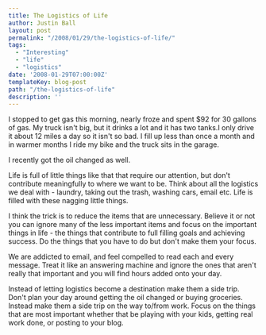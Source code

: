 ```yaml
---
title: The Logistics of Life
author: Justin Ball
layout: post
permalink: "/2008/01/29/the-logistics-of-life/"
tags:
  - "Interesting"
  - "life"
  - "logistics"
date: '2008-01-29T07:00:00Z'
templateKey: blog-post
path: "/the-logistics-of-life"
description: ''
---
```


I stopped to get gas this morning, nearly froze and spent $92 for 30 gallons of gas. My truck isn't big, but it drinks a lot and it has two tanks.I only drive it about 12 miles a day so it isn't so bad. I fill up less than once a month and in warmer months I ride my bike and the truck sits in the garage.

I recently got the oil changed as well.

Life is full of little things like that that require our attention, but don't contribute meaningfully to where we want to be. Think about all the logistics we deal with - laundry, taking out the trash, washing cars, email etc. Life is filled with these nagging little things.

I think the trick is to reduce the items that are unnecessary. Believe it or not you can ignore many of the less important items and focus on the important things in life - the things that contribute to full filling goals and achieving success. Do the things that you have to do but don't make them your focus.

We are addicted to email, and feel compelled to read each and every message. Treat it like an answering machine and ignore the ones that aren't really that important and you will find hours added onto your day.

Instead of letting logistics become a destination make them a side trip. Don't plan your day around getting the oil changed or buying groceries. Instead make them a side trip on the way to/from work. Focus on the things that are most important whether that be playing with your kids, getting real work done, or posting to your blog.
